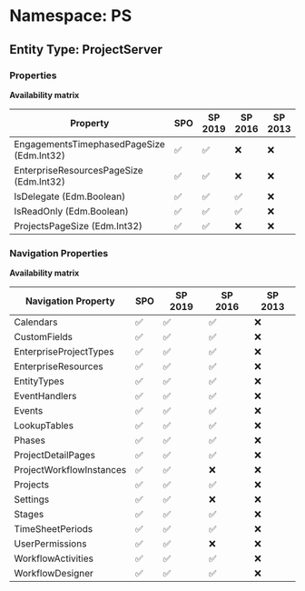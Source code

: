 # Namespace: PS

## Entity Type: ProjectServer

### Properties

**Availability matrix**

Property | SPO | SP 2019 | SP 2016 | SP 2013
----------|-----|---------|---------|--------
EngagementsTimephasedPageSize (Edm.Int32) | ✅ | ✅ | ❌ | ❌
EnterpriseResourcesPageSize (Edm.Int32) | ✅ | ✅ | ❌ | ❌
IsDelegate (Edm.Boolean) | ✅ | ✅ | ✅ | ❌
IsReadOnly (Edm.Boolean) | ✅ | ✅ | ✅ | ❌
ProjectsPageSize (Edm.Int32) | ✅ | ✅ | ❌ | ❌

### Navigation Properties

**Availability matrix**

Navigation Property | SPO | SP 2019 | SP 2016 | SP 2013
----------|-----|---------|---------|--------
Calendars | ✅ | ✅ | ✅ | ❌
CustomFields | ✅ | ✅ | ✅ | ❌
EnterpriseProjectTypes | ✅ | ✅ | ✅ | ❌
EnterpriseResources | ✅ | ✅ | ✅ | ❌
EntityTypes | ✅ | ✅ | ✅ | ❌
EventHandlers | ✅ | ✅ | ✅ | ❌
Events | ✅ | ✅ | ✅ | ❌
LookupTables | ✅ | ✅ | ✅ | ❌
Phases | ✅ | ✅ | ✅ | ❌
ProjectDetailPages | ✅ | ✅ | ✅ | ❌
ProjectWorkflowInstances | ✅ | ✅ | ❌ | ❌
Projects | ✅ | ✅ | ✅ | ❌
Settings | ✅ | ✅ | ❌ | ❌
Stages | ✅ | ✅ | ✅ | ❌
TimeSheetPeriods | ✅ | ✅ | ✅ | ❌
UserPermissions | ✅ | ✅ | ❌ | ❌
WorkflowActivities | ✅ | ✅ | ✅ | ❌
WorkflowDesigner | ✅ | ✅ | ✅ | ❌
